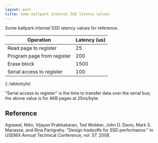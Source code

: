 ```yaml
---
layout: post
title: Some ballpark internal SSD latency values
--- 
```


Some ballpark internal SSD latency values for reference. 

| Operation | Latency (us) | 
| --- | --- |
| Read page to register | 25 | 
| Program page from register | 200 | 
| Erase block | 1500 | 
| Serial access to register | 100 | 
{:.tablestyle}

"Serial access to register" is the time to transfer data over the serial bus; the above value is for 4KB pages at 25ns/byte. 

## Reference
Agrawal, Nitin, Vijayan Prabhakaran, Ted Wobber, John D. Davis, Mark S. Manasse, and Rina Panigrahy. "Design tradeoffs for SSD performance." In USENIX Annual Technical Conference, vol. 57. 2008.
